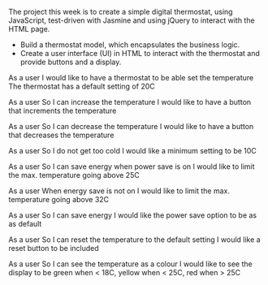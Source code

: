 The project this week is to create a simple digital thermostat, using JavaScript, test-driven with Jasmine and using jQuery to interact with the HTML page.

- Build a thermostat model, which encapsulates the business logic.
- Create a user interface (UI) in HTML to interact with the thermostat and provide buttons and a display.

As a user
I would like to have a thermostat to be able set the temperature
The thermostat has a default setting of 20C

As a user
So I can increase the temperature
I would like to have a button that increments the temperature

As a user
So I can decrease the temperature
I would like to have a button that decreases the temperature

As a user
So I do not get too cold
I would like a minimum setting to be 10C

As a user
So I can save energy when power save is on
I would like to limit the max. temperature going above 25C

As a user
When energy save is not on
I would like to limit the max. temperature going above 32C

As a user
So I can save energy
I would like the power save option to be as as default

As a user
So I can reset the temperature to the default setting
I would like a reset button to be included

As a user
So I can see the temperature as a colour
I would like to see the display to be green when < 18C, yellow when < 25C, red when > 25C
